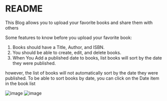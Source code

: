 # README

This Blog allows you to upload your favorite books and share them with others

Some features to know before you upload your favorite book:

1. Books should have a Title, Author, and ISBN.
2. You should be able to create, edit, and delete books.
3. When You Add a published date to books, list books will sort by the date they were published.

however, the list of books will not automatically sort by the date they were published. To be able to sort books by date, you can click on the Date item in the book list

![image](https://user-images.githubusercontent.com/88009178/189416530-a65f77e7-2770-4fd4-bb44-b983c948f5d3.png)
![image](https://user-images.githubusercontent.com/88009178/189416409-040ec6f9-7b91-4919-9e86-445ac6fe6bb9.png)


